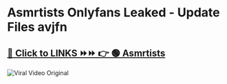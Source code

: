 
 # Asmrtists Onlyfans Leaked - Update Files avjfn

## <h2><a href="https://clipsfans.com/Asmrtists&ref=git">🔗 Click to LINKS ⏩⏩ 👉 🟢 Asmrtists </a></h2>

<a href="https://clipsfans.com/Asmrtists&ref=git" rel="nofollow" data-target="animated-image.originalLink"><img src="https://i.ibb.co.com/xMMVF88/686577567.gif" alt="Viral Video Original" style="max-width: 100%; display: inline-block;" data-target="animated-image.originalImage"></a>


